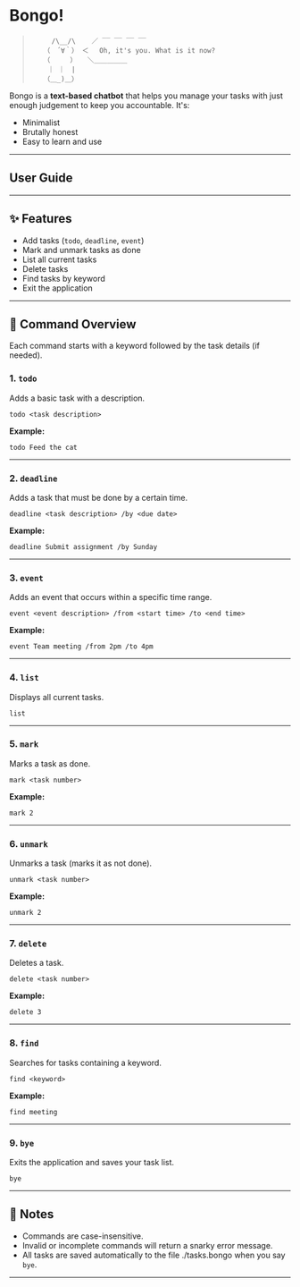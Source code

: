 # Bongo!

>          /\__/\    ／ ‾‾ ‾‾ ‾‾ ‾‾
>        （　´∀｀） ＜　 Oh, it's you. What is it now?
>        （　　　） 　＼＿＿＿＿＿
>         ｜ ｜　|
>        （＿_)＿）

Bongo is a **text-based chatbot** that helps you manage your tasks with just enough judgement to keep you accountable. It's:
* Minimalist
* Brutally honest
* Easy to learn and use

---

## User Guide

---

## ✨ Features

* Add tasks (`todo`, `deadline`, `event`)
* Mark and unmark tasks as done
* List all current tasks
* Delete tasks
* Find tasks by keyword
* Exit the application

---

## 📜 Command Overview

Each command starts with a keyword followed by the task details (if needed).

### 1. `todo`

Adds a basic task with a description.

```
todo <task description>
```

**Example:**

```
todo Feed the cat
```

---

### 2. `deadline`

Adds a task that must be done by a certain time.

```
deadline <task description> /by <due date>
```

**Example:**

```
deadline Submit assignment /by Sunday
```

---

### 3. `event`

Adds an event that occurs within a specific time range.

```
event <event description> /from <start time> /to <end time>
```

**Example:**

```
event Team meeting /from 2pm /to 4pm
```

---

### 4. `list`

Displays all current tasks.

```
list
```

---

### 5. `mark`

Marks a task as done.

```
mark <task number>
```

**Example:**

```
mark 2
```

---

### 6. `unmark`

Unmarks a task (marks it as not done).

```
unmark <task number>
```

**Example:**

```
unmark 2
```

---

### 7. `delete`

Deletes a task.

```
delete <task number>
```

**Example:**

```
delete 3
```

---

### 8. `find`

Searches for tasks containing a keyword.

```
find <keyword>
```

**Example:**

```
find meeting
```

---

### 9. `bye`

Exits the application and saves your task list.

```
bye
```

---

## 🧠 Notes

* Commands are case-insensitive.
* Invalid or incomplete commands will return a snarky error message.
* All tasks are saved automatically to the file ./tasks.bongo when you say `bye`.

---